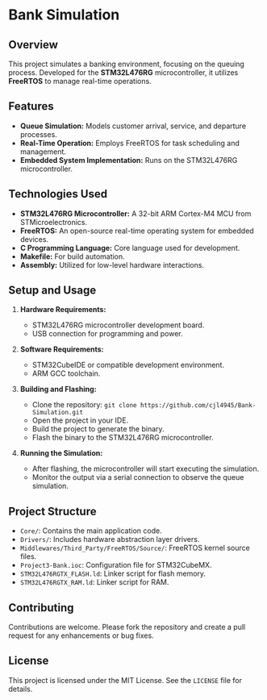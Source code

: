 # Bank Simulation

## Overview
This project simulates a banking environment, focusing on the queuing process. Developed for the **STM32L476RG** microcontroller, it utilizes **FreeRTOS** to manage real-time operations.

## Features
- **Queue Simulation:** Models customer arrival, service, and departure processes.
- **Real-Time Operation:** Employs FreeRTOS for task scheduling and management.
- **Embedded System Implementation:** Runs on the STM32L476RG microcontroller.

## Technologies Used
- **STM32L476RG Microcontroller:** A 32-bit ARM Cortex-M4 MCU from STMicroelectronics.
- **FreeRTOS:** An open-source real-time operating system for embedded devices.
- **C Programming Language:** Core language used for development.
- **Makefile:** For build automation.
- **Assembly:** Utilized for low-level hardware interactions.

## Setup and Usage
1. **Hardware Requirements:**
   - STM32L476RG microcontroller development board.
   - USB connection for programming and power.

2. **Software Requirements:**
   - STM32CubeIDE or compatible development environment.
   - ARM GCC toolchain.

3. **Building and Flashing:**
   - Clone the repository: `git clone https://github.com/cjl4945/Bank-Simulation.git`
   - Open the project in your IDE.
   - Build the project to generate the binary.
   - Flash the binary to the STM32L476RG microcontroller.

4. **Running the Simulation:**
   - After flashing, the microcontroller will start executing the simulation.
   - Monitor the output via a serial connection to observe the queue simulation.

## Project Structure
- `Core/`: Contains the main application code.
- `Drivers/`: Includes hardware abstraction layer drivers.
- `Middlewares/Third_Party/FreeRTOS/Source/`: FreeRTOS kernel source files.
- `Project3-Bank.ioc`: Configuration file for STM32CubeMX.
- `STM32L476RGTX_FLASH.ld`: Linker script for flash memory.
- `STM32L476RGTX_RAM.ld`: Linker script for RAM.

## Contributing
Contributions are welcome. Please fork the repository and create a pull request for any enhancements or bug fixes.

## License
This project is licensed under the MIT License. See the `LICENSE` file for details.

